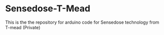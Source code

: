 # Sensedose-T-Mead
This is the the repository for arduino code for Sensedose technology from T-mead (Private)
